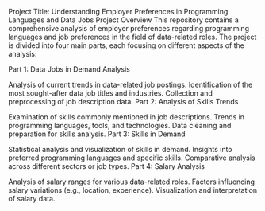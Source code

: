 Project Title: Understanding Employer Preferences in Programming Languages and Data Jobs
Project Overview
This repository contains a comprehensive analysis of employer preferences regarding programming languages and job preferences in the field of data-related roles. The project is divided into four main parts, each focusing on different aspects of the analysis:

Part 1: Data Jobs in Demand Analysis

Analysis of current trends in data-related job postings.
Identification of the most sought-after data job titles and industries.
Collection and preprocessing of job description data.
Part 2: Analysis of Skills Trends

Examination of skills commonly mentioned in job descriptions.
Trends in programming languages, tools, and technologies.
Data cleaning and preparation for skills analysis.
Part 3: Skills in Demand

Statistical analysis and visualization of skills in demand.
Insights into preferred programming languages and specific skills.
Comparative analysis across different sectors or job types.
Part 4: Salary Analysis

Analysis of salary ranges for various data-related roles.
Factors influencing salary variations (e.g., location, experience).
Visualization and interpretation of salary data.
